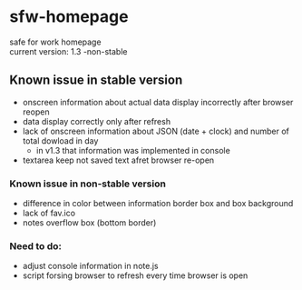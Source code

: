 # sfw-homepage
safe for work homepage  
current version: 1.3 -non-stable

## Known issue in stable version
* onscreen information about actual data display incorrectly after browser reopen
* data display correctly only after refresh
* lack of onscreen information about JSON (date + clock) and number of total dowload in day
  * in v1.3 that information was implemented in console
* textarea keep not saved text afret browser re-open

### Known issue in non-stable version
* difference in color between information border box and box background
* lack of fav.ico
* notes overflow box (bottom border)

### Need to do:
* adjust console information in note.js
* script forsing browser to refresh every time browser is open
